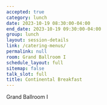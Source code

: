 ```yaml
---
accepted: true
category: lunch
date: 2023-10-19 08:30:00-04:00
end_date: 2023-10-19 09:30:00-04:00
group: lunch
layout: session-details
link: /catering-menus/
permalink: null
room: Grand Ballroom I
schedule_layout: full
sitemap: false
talk_slot: full
title: Continental Breakfast
---
```


Grand Ballroom I
